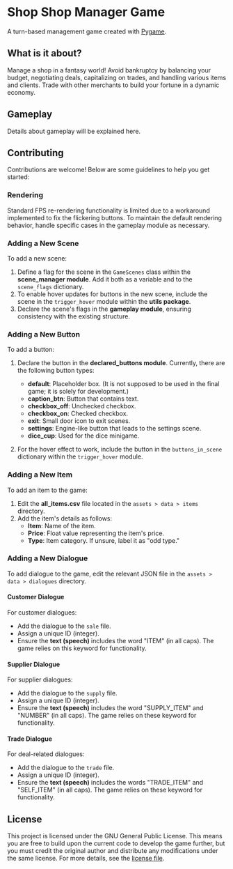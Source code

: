 # Shop Shop Manager Game

A turn-based management game created with [Pygame](https://github.com/pygame/pygame).

## What is it about?

Manage a shop in a fantasy world! Avoid bankruptcy by balancing your budget, negotiating deals, capitalizing on trades, and handling various items and clients. Trade with other merchants to build your fortune in a dynamic economy.

## Gameplay

Details about gameplay will be explained here.

## Contributing

Contributions are welcome! Below are some guidelines to help you get started:

### Rendering

Standard FPS re-rendering functionality is limited due to a workaround implemented to fix the flickering buttons. To maintain the default rendering behavior, handle specific cases in the gameplay module as necessary.

### Adding a New Scene

To add a new scene:

1. Define a flag for the scene in the `GameScenes` class within the **scene_manager module**. Add it both as a variable and to the `scene_flags` dictionary.
2. To enable hover updates for buttons in the new scene, include the scene in the `trigger_hover` module within the **utils package**.
3. Declare the scene's flags in the **gameplay module**, ensuring consistency with the existing structure.

### Adding a New Button

To add a button:

1. Declare the button in the **declared_buttons module**. Currently, there are the following button types:
   - **default**: Placeholder box. (It is not supposed to be used in the final game; it is solely for development.)
   - **caption_btn**: Button that contains text.
   - **checkbox_off**: Unchecked checkbox.
   - **checkbox_on**: Checked checkbox.
   - **exit**: Small door icon to exit scenes.
   - **settings**: Engine-like button that leads to the settings scene.
   - **dice_cup**: Used for the dice minigame.

2. For the hover effect to work, include the button in the `buttons_in_scene` dictionary within the `trigger_hover` module.

### Adding a New Item

To add an item to the game:

1. Edit the **all_items.csv** file located in the `assets > data > items` directory.
2. Add the item's details as follows:
   - **Item**: Name of the item.
   - **Price**: Float value representing the item's price.
   - **Type**: Item category. If unsure, label it as "odd type."

### Adding a New Dialogue

To add dialogue to the game, edit the relevant JSON file in the `assets > data > dialogues` directory.

#### Customer Dialogue

For customer dialogues:
- Add the dialogue to the `sale` file.
- Assign a unique ID (integer).
- Ensure the **text (speech)** includes the word "ITEM" (in all caps). The game relies on this keyword for functionality.

#### Supplier Dialogue

For supplier dialogues:
- Add the dialogue to the `supply` file.
- Assign a unique ID (integer).
- Ensure the **text (speech)** includes the word "SUPPLY_ITEM" and "NUMBER" (in all caps). The game relies on these keyword for functionality.

#### Trade Dialogue

For deal-related dialogues:
- Add the dialogue to the `trade` file.
- Assign a unique ID (integer).
- Ensure the **text (speech)** includes the words "TRADE_ITEM" and "SELF_ITEM" (in all caps). The game relies on these keyword for functionality.

## License

This project is licensed under the GNU General Public License. This means you are free to build upon the current code to develop the game further, but you must credit the original author and distribute any modifications under the same license. For more details, see the [license file](\LICENSE).
